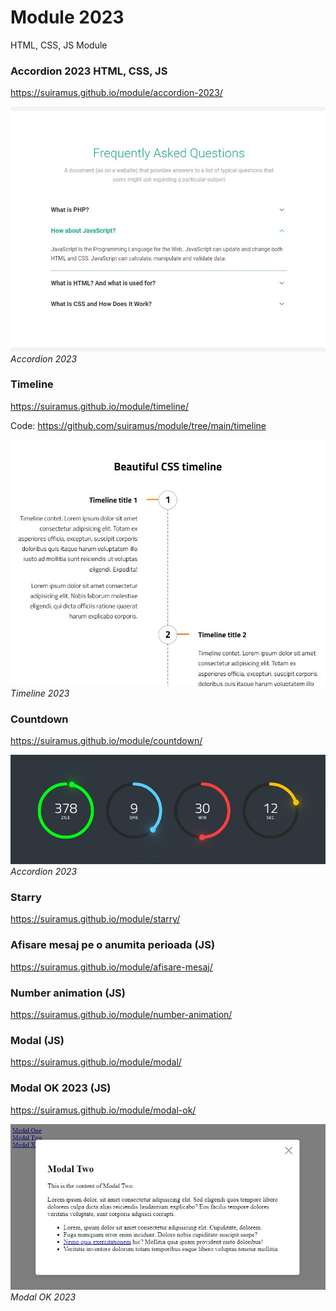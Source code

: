# Module 2023
 HTML, CSS, JS Module

### Accordion 2023 HTML, CSS, JS
https://suiramus.github.io/module/accordion-2023/

![Accordion 2023](/accordion-2023/accordion-2023.jpg)
*Accordion 2023*

### Timeline
https://suiramus.github.io/module/timeline/

Code: https://github.com/suiramus/module/tree/main/timeline

![Timeline 2023](/timeline/timeline.jpg)
*Timeline 2023*

### Countdown
https://suiramus.github.io/module/countdown/

![Countdown 2023](/countdown/countdown.jpg)
*Accordion 2023*

### Starry
https://suiramus.github.io/module/starry/

### Afisare mesaj pe o anumita perioada (JS)
https://suiramus.github.io/module/afisare-mesaj/

### Number animation (JS)
https://suiramus.github.io/module/number-animation/

### Modal (JS)
https://suiramus.github.io/module/modal/

### Modal OK 2023 (JS)
https://suiramus.github.io/module/modal-ok/

![Modal OK 2023](/modal-ok/modal-ok.jpg)
*Modal OK 2023*